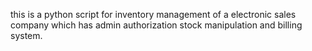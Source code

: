this is a python script for inventory management of a electronic sales company which has admin authorization stock manipulation and billing system.
